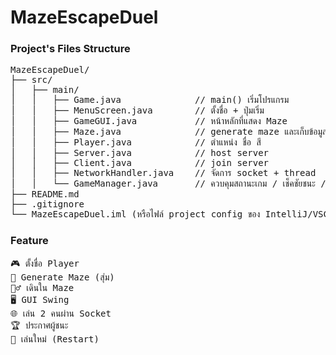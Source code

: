 # MazeEscapeDuel

### Project's Files Structure

<pre>
MazeEscapeDuel/
├── src/
│   ├── main/
│   │   ├── Game.java              // main() เริ่มโปรแกรม
│   │   ├── MenuScreen.java        // ตั้งชื่อ + ปุ่มเริ่ม
│   │   ├── GameGUI.java           // หน้าหลักที่แสดง Maze
│   │   ├── Maze.java              // generate maze และเก็บข้อมูล
│   │   ├── Player.java            // ตำแหน่ง ชื่อ สี
│   │   ├── Server.java            // host server
│   │   ├── Client.java            // join server
│   │   ├── NetworkHandler.java    // จัดการ socket + thread
│   │   └── GameManager.java       // ควบคุมสถานะเกม / เช็คชัยชนะ / รีสตาร์ต
├── README.md
├── .gitignore
└── MazeEscapeDuel.iml (หรือไฟล์ project config ของ IntelliJ/VSCode)
</pre>

### Feature

<pre>
🎮 ตั้งชื่อ Player     
🧩 Generate Maze (สุ่ม) 
🚶‍♂️ เดินใน Maze       
🖥️ GUI Swing         
🌐 เล่น 2 คนผ่าน Socket 
🏆 ประกาศผู้ชนะ        
🔄 เล่นใหม่ (Restart)  
</pre>